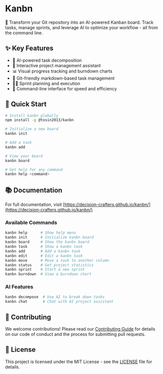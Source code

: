 # Kanbn

🎯 Transform your Git repository into an AI-powered Kanban board. Track tasks, manage sprints, and leverage AI to optimize your workflow - all from the command line.

## ✨ Key Features

- 🤖 AI-powered task decomposition
- 💬 Interactive project management assistant
- 📊 Visual progress tracking and burndown charts
- 🔄 Git-friendly markdown-based task management
- 🏃‍♂️ Sprint planning and execution
- 📱 Command-line interface for speed and efficiency

## 🚀 Quick Start

```bash
# Install kanbn globally
npm install -g @tosin2013/kanbn

# Initialize a new board
kanbn init

# Add a task
kanbn add

# View your board
kanbn board

# Get help for any command
kanbn help <command>
```

## 📚 Documentation

For full documentation, visit [https://decision-crafters.github.io/kanbn/](https://decision-crafters.github.io/kanbn/)

### Available Commands

```bash
kanbn help      # Show help menu
kanbn init      # Initialize kanbn board
kanbn board     # Show the kanbn board
kanbn task      # Show a kanbn task
kanbn add       # Add a kanbn task
kanbn edit      # Edit a kanbn task
kanbn move      # Move a task to another column
kanbn status    # Get project statistics
kanbn sprint    # Start a new sprint
kanbn burndown  # View a burndown chart
```

### AI Features

```bash
kanbn decompose  # Use AI to break down tasks
kanbn chat       # Chat with AI project assistant
```

## 🤝 Contributing

We welcome contributions! Please read our [Contributing Guide](CONTRIBUTING.md) for details on our code of conduct and the process for submitting pull requests.

## 📄 License

This project is licensed under the MIT License - see the [LICENSE](LICENSE) file for details.
